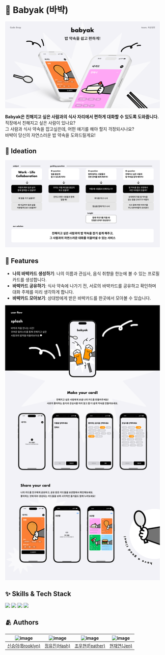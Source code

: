 # 🍚 Babyak (바뱍)
<img width="1000" alt="AppCover" src="https://github.com/Code-Drop-DevAcademy/2024-Team-6/blob/main/Babyak_cover.png?raw=true">

**Babyak은 친해지고 싶은 사람과의 식사 자리에서 편하게 대화할 수 있도록 도와줍니다.**<br/>
직장에서 친해지고 싶은 사람이 있나요?<br/> 
그 사람과 식사 약속을 잡고싶은데, 어떤 얘기를 해야 할지 걱정되시나요?<br/> 
바뱍이 당신의 자연스러운 밥 약속을 도와드릴게요! <br/> 

## 💭 Ideation
<img width="1000" alt="Ideation" src="https://github.com/Code-Drop-DevAcademy/2024-Team-6/blob/main/Babyak_ideation.png?raw=true">

## :pushpin: Features

- **나의 바뱍카드 생성하기**: 나의 이름과 관심사, 음식 취향을 한눈에 볼 수 있는 프로필 카드를 생성합니다.
- **바뱍카드 공유하기**: 식사 약속에 나가기 전, 서로의 바뱍카드를 공유하고 확인하며 대화 주제를 미리 생각하게 합니다.
- **바뱍카드 모아보기**: 상대방에게 받은 바뱍카드를 한곳에서 모아볼 수 있습니다.
<img width="800" alt="Features" src="https://github.com/Code-Drop-DevAcademy/2024-Team-6/blob/main/Babyak_Feature.png?raw=true">

## :sparkles: Skills & Tech Stack

<div>
<img src="https://img.shields.io/badge/swift-F05138?style=for-the-badge&logo=swift&logoColor=white">
<img src="https://img.shields.io/badge/swiftUI-F05138?style=for-the-badge&logo=swift&logoColor=white">
<img src="https://img.shields.io/badge/Xcode-147EFB?style=for-the-badge&logo=xcode&logoColor=white">
<img src="https://img.shields.io/badge/iOS-000000?style=for-the-badge&logo=ios&logoColor=white">
<div>


## :people_hugging: Authors
|![image](https://avatars.githubusercontent.com/u/90595710?v=4)|![image](https://avatars.githubusercontent.com/u/167486830?v=4)|![image](https://avatars.githubusercontent.com/u/140409015?v=4)|![image](https://avatars.githubusercontent.com/u/64794813?v=4)|
|:-:|:-:|:-:|:-:|
|[신승아(Brooklyn)](https://github.com/seongahshin)|[정유진(Hash)](https://github.com/JungHash)|[조우현(Feather)](https://github.com/WooFeather)|[현재연(Jen)](https://github.com/HyunJaeyeon)|
